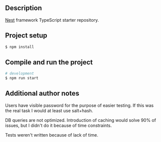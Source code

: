 ## Description

[Nest](https://github.com/nestjs/nest) framework TypeScript starter repository.

## Project setup

```bash
$ npm install
```

## Compile and run the project

```bash
# development
$ npm run start

```

## Additional author notes

Users have visible password for the purpose of easier testing. If this was the real task I would at least use salt+hash.

DB queries are not optimized. Introduction of caching would solve 90% of issues, but I didn't do it because of time constraints.

Tests weren't written because of lack of time.
